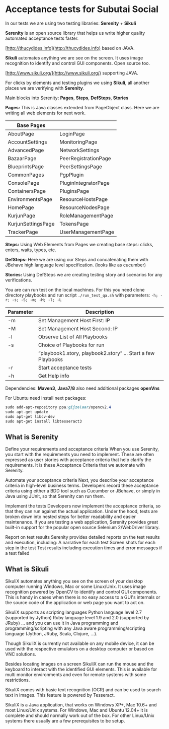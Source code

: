 Acceptance tests for Subutai Social
===================================

In our tests we are using two testing libraries: **Serenity** + **Sikuli**

**Serenity** is an open source library that helps us write higher quality automated acceptance tests faster.

[http://thucydides.info](http://thucydides.info) based on JAVA.

**Sikuli** automates anything we are see on the screen. It uses image recognition to identify and control GUI components.
Open source too. 

[http://www.sikuli.org/](http://www.sikuli.org/) supporting JAVA.

For clicks by elements and testing plugins we using **Sikuli**, all another places we are verifying with **Serenity**.

Main blocks into Serenity: **Pages**, **Steps**, **DefSteps**, **Stories**

**Pages:** This is Java classes extended from PageObject class. Here we are writing all web elements for next work.

Base Pages          |                      |
--------------------|-----------------------
AboutPage           |  LoginPage
AccountSettings     |  MonitoringPage
AdvancedPage        |  NetworkSettings
BazaarPage          |  PeerRegistrationPage
BlueprintsPage      |  PeerSettingsPage
CommonPages         |  PgpPlugin
ConsolePage         |  PluginIntegratorPage
ContainersPage      |  PluginsPage
EnvironmentsPage    |  ResourceHostsPage
HomePage            |  ResourceNodesPage
KurjunPage          |  RoleManagementPage
KurjunSettingsPage  | TokensPage
TrackerPage         | UserManagementPage

**Steps:** Using Web Elements from Pages we creating base steps: clicks, enters, waits, types, etc.

**DefSteps:** Here we are using our Steps and concatenating them with JBehave high language level specification. (looks like as cucumber)

**Stories:** Using DefSteps we are creating testing story and scenarios for any verifications.

You are can run test on the local machines.
For this you need clone directory playbooks and run script 
`./run_test_qa.sh` with parameters: `-h; -r; -s; -S; -m; -M; -l; -L `

Parameter       | Description 
----------------|----------------------
-m              | Set Management Host First:  IP
-M              | Set Management Host Second: IP
-l              | Observe List of All Playbooks
-s              | Choice of Playbooks for run
                | “playbook1.story, playbook2.story” ...  Start a few Playbooks
-r              | Start acceptance tests
-h              | Get Help info

Dependencies: **Maven3**, **Java7/8** also need additional packages **openVns**

For Ubuntu need install next packages:
```scss
sudo add-apt-repository ppa:gijzelaar/opencv2.4
sudo apt-get update
sudo apt-get libcv-dev
sudo apt-get install libtesseract3 
```
What is Serenity
-------------------------------------------

Define your requirements and acceptance criteria
When you use Serenity, you start with the requirements you need to implement.
These are often expressed as user stories with acceptance criteria that help clarify the requirements.
It is these Acceptance Criteria that we automate with Serenity.

Automate your acceptance criteria
Next, you describe your acceptance criteria in high-level business terms.
Developers record these acceptance criteria using either a BDD tool such as Cucumber or JBehave,
or simply in Java using JUnit, so that Serenity can run them.

Implement the tests
Developers now implement the acceptance criteria, so that they can run against the actual application.
Under the hood, tests are broken down into nested steps for better readability and easier maintenance.
If you are testing a web application,
Serenity provides great built-in support for the popular open source Selenium 2/WebDriver library.

Report on test results
Serenity provides detailed reports on the test results and execution, including:
A narrative for each test
Screen shots for each step in the test
Test results including execution times and error messages if a test failed

What is Sikuli
-------------------------------------------

SikuliX automates anything you see on the screen of your desktop computer running Windows, Mac or some Linux/Unix.
It uses image recognition powered by OpenCV to identify and control GUI components. This is handy in cases when there is no easy access to a GUI's internals or the source code of the application or web page you want to act on.

SikuliX supports as scripting languages
Python language level 2.7 (supported by Jython)
Ruby language level 1.9 and 2.0 (supported by JRuby)
… and you can use it in Java programming and programming/scripting with any Java aware programming/scripting 
language (Jython, JRuby, Scala, Clojure, …).

Though SikuliX is currently not available on any mobile device,
it can be used with the respective emulators on a desktop computer or based on VNC solutions.

Besides locating images on a screen SikuliX can run the mouse and the keyboard to interact 
with the identified GUI elements. This is available for multi monitor environments and even 
for remote systems with some restrictions.

SikuliX comes with basic text recognition (OCR) and can be used to search text in images. 
This feature is powered by Tesseract.

SikuliX is a Java application, that works on Windows XP+, Mac 10.6+ and most Linux/Unix systems.
For Windows, Mac and Ubuntu 12.04+ it is complete and should normally work out of the box.
For other Linux/Unix systems there usually are a few prerequisites to be setup.